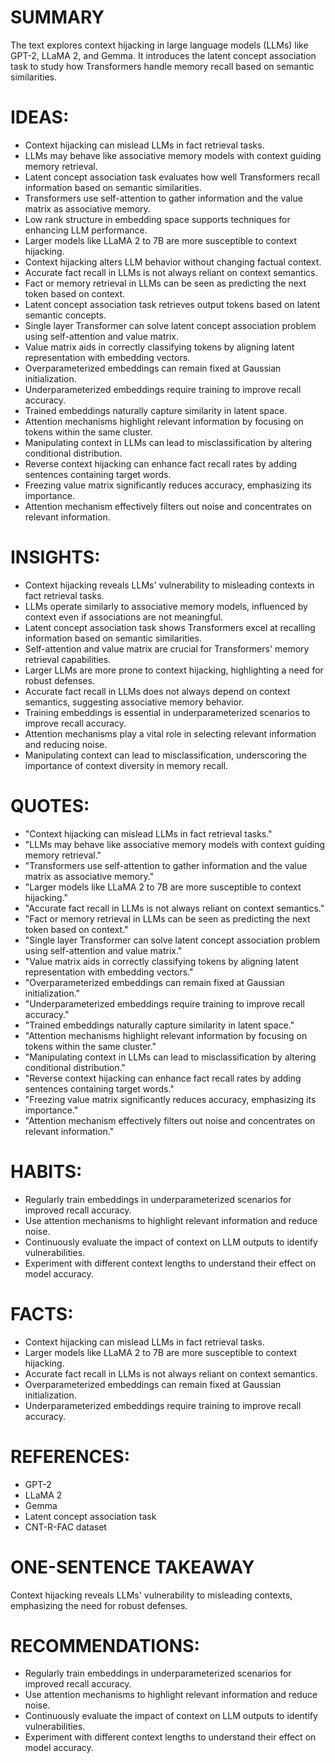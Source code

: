 # SUMMARY
The text explores context hijacking in large language models (LLMs) like GPT-2, LLaMA 2, and Gemma. It introduces the latent concept association task to study how Transformers handle memory recall based on semantic similarities.

# IDEAS:
- Context hijacking can mislead LLMs in fact retrieval tasks.
- LLMs may behave like associative memory models with context guiding memory retrieval.
- Latent concept association task evaluates how well Transformers recall information based on semantic similarities.
- Transformers use self-attention to gather information and the value matrix as associative memory.
- Low rank structure in embedding space supports techniques for enhancing LLM performance.
- Larger models like LLaMA 2 to 7B are more susceptible to context hijacking.
- Context hijacking alters LLM behavior without changing factual context.
- Accurate fact recall in LLMs is not always reliant on context semantics.
- Fact or memory retrieval in LLMs can be seen as predicting the next token based on context.
- Latent concept association task retrieves output tokens based on latent semantic concepts.
- Single layer Transformer can solve latent concept association problem using self-attention and value matrix.
- Value matrix aids in correctly classifying tokens by aligning latent representation with embedding vectors.
- Overparameterized embeddings can remain fixed at Gaussian initialization.
- Underparameterized embeddings require training to improve recall accuracy.
- Trained embeddings naturally capture similarity in latent space.
- Attention mechanisms highlight relevant information by focusing on tokens within the same cluster.
- Manipulating context in LLMs can lead to misclassification by altering conditional distribution.
- Reverse context hijacking can enhance fact recall rates by adding sentences containing target words.
- Freezing value matrix significantly reduces accuracy, emphasizing its importance.
- Attention mechanism effectively filters out noise and concentrates on relevant information.

# INSIGHTS:
- Context hijacking reveals LLMs' vulnerability to misleading contexts in fact retrieval tasks.
- LLMs operate similarly to associative memory models, influenced by context even if associations are not meaningful.
- Latent concept association task shows Transformers excel at recalling information based on semantic similarities.
- Self-attention and value matrix are crucial for Transformers' memory retrieval capabilities.
- Larger LLMs are more prone to context hijacking, highlighting a need for robust defenses.
- Accurate fact recall in LLMs does not always depend on context semantics, suggesting associative memory behavior.
- Training embeddings is essential in underparameterized scenarios to improve recall accuracy.
- Attention mechanisms play a vital role in selecting relevant information and reducing noise.
- Manipulating context can lead to misclassification, underscoring the importance of context diversity in memory recall.

# QUOTES:
- "Context hijacking can mislead LLMs in fact retrieval tasks."
- "LLMs may behave like associative memory models with context guiding memory retrieval."
- "Transformers use self-attention to gather information and the value matrix as associative memory."
- "Larger models like LLaMA 2 to 7B are more susceptible to context hijacking."
- "Accurate fact recall in LLMs is not always reliant on context semantics."
- "Fact or memory retrieval in LLMs can be seen as predicting the next token based on context."
- "Single layer Transformer can solve latent concept association problem using self-attention and value matrix."
- "Value matrix aids in correctly classifying tokens by aligning latent representation with embedding vectors."
- "Overparameterized embeddings can remain fixed at Gaussian initialization."
- "Underparameterized embeddings require training to improve recall accuracy."
- "Trained embeddings naturally capture similarity in latent space."
- "Attention mechanisms highlight relevant information by focusing on tokens within the same cluster."
- "Manipulating context in LLMs can lead to misclassification by altering conditional distribution."
- "Reverse context hijacking can enhance fact recall rates by adding sentences containing target words."
- "Freezing value matrix significantly reduces accuracy, emphasizing its importance."
- "Attention mechanism effectively filters out noise and concentrates on relevant information."

# HABITS:
- Regularly train embeddings in underparameterized scenarios for improved recall accuracy.
- Use attention mechanisms to highlight relevant information and reduce noise.
- Continuously evaluate the impact of context on LLM outputs to identify vulnerabilities.
- Experiment with different context lengths to understand their effect on model accuracy.

# FACTS:
- Context hijacking can mislead LLMs in fact retrieval tasks.
- Larger models like LLaMA 2 to 7B are more susceptible to context hijacking.
- Accurate fact recall in LLMs is not always reliant on context semantics.
- Overparameterized embeddings can remain fixed at Gaussian initialization.
- Underparameterized embeddings require training to improve recall accuracy.

# REFERENCES:
- GPT-2
- LLaMA 2
- Gemma
- Latent concept association task
- CNT-R-FAC dataset

# ONE-SENTENCE TAKEAWAY
Context hijacking reveals LLMs' vulnerability to misleading contexts, emphasizing the need for robust defenses.

# RECOMMENDATIONS:
- Regularly train embeddings in underparameterized scenarios for improved recall accuracy.
- Use attention mechanisms to highlight relevant information and reduce noise.
- Continuously evaluate the impact of context on LLM outputs to identify vulnerabilities.
- Experiment with different context lengths to understand their effect on model accuracy.
